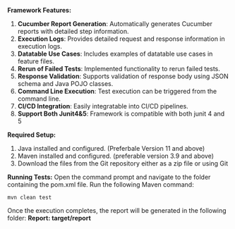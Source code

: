 **Framework Features:**
1. **Cucumber Report Generation**: Automatically generates Cucumber reports with detailed step information.
2. **Execution Logs**: Provides detailed request and response information in execution logs.
3. **Datatable Use Cases**: Includes examples of datatable use cases in feature files.
4. **Rerun of Failed Tests**: Implemented functionality to rerun failed tests.
5. **Response Validation**: Supports validation of response body using JSON schema and Java POJO classes.
6. **Command Line Execution**: Test execution can be triggered from the command line.
7. **CI/CD Integration**: Easily integratable into CI/CD pipelines.
8. **Support Both Junit4&5**: Framework is compatible with both junit 4 and 5

**Required Setup:**
1. Java installed and configured. (Preferbale Version 11 and above)
2. Maven installed and configured. (preferable version 3.9 and above)
3. Download the files from the Git repository either as a zip file or using Git
   
**Running Tests:**
Open the command prompt and navigate to the folder containing the pom.xml file. Run the following Maven command:

    mvn clean test

Once the execution completes, the report will be generated in the following folder:
**Report: target/report**

